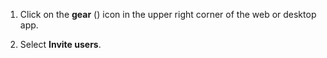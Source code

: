1. Click on the **gear** (<i class="zulip-icon zulip-icon-gear"></i>) icon in the upper
   right corner of the web or desktop app.

1. Select <i class="fa fa-user-plus"></i> **Invite users**.
